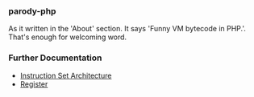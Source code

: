 ### parody-php

As it written in the 'About' section. It says 'Funny VM bytecode in PHP.'. That's enough for welcoming word.

### Further Documentation

- [Instruction Set Architecture](/docs/isa.md)
- [Register](/docs/register.md)
